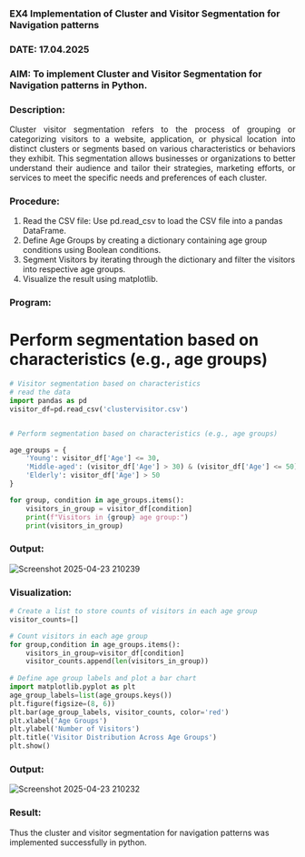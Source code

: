 ### EX4 Implementation of Cluster and Visitor Segmentation for Navigation patterns
### DATE: 17.04.2025
### AIM: To implement Cluster and Visitor Segmentation for Navigation patterns in Python.
### Description:
<div align= "justify">Cluster visitor segmentation refers to the process of grouping or categorizing visitors to a website, 
  application, or physical location into distinct clusters or segments based on various characteristics or behaviors they exhibit. 
  This segmentation allows businesses or organizations to better understand their audience and tailor their strategies, marketing efforts, 
  or services to meet the specific needs and preferences of each cluster.</div>
  
### Procedure:
1) Read the CSV file: Use pd.read_csv to load the CSV file into a pandas DataFrame.
2) Define Age Groups by creating a dictionary containing age group conditions using Boolean conditions.
3) Segment Visitors by iterating through the dictionary and filter the visitors into respective age groups.
4) Visualize the result using matplotlib.

### Program:

# Perform segmentation based on characteristics (e.g., age groups)
```python
# Visitor segmentation based on characteristics
# read the data
import pandas as pd
visitor_df=pd.read_csv('clustervisitor.csv')


# Perform segmentation based on characteristics (e.g., age groups)

age_groups = {
    'Young': visitor_df['Age'] <= 30,
    'Middle-aged': (visitor_df['Age'] > 30) & (visitor_df['Age'] <= 50),
    'Elderly': visitor_df['Age'] > 50
}

for group, condition in age_groups.items():  
    visitors_in_group = visitor_df[condition] 
    print(f"Visitors in {group} age group:")
    print(visitors_in_group)
```
### Output:
![Screenshot 2025-04-23 210239](https://github.com/user-attachments/assets/72f7901b-658c-4677-b9c0-0cf4b6464fc7)

### Visualization:
```python
# Create a list to store counts of visitors in each age group
visitor_counts=[]

# Count visitors in each age group
for group,condition in age_groups.items():
    visitors_in_group=visitor_df[condition]
    visitor_counts.append(len(visitors_in_group))
    
# Define age group labels and plot a bar chart
import matplotlib.pyplot as plt
age_group_labels=list(age_groups.keys())
plt.figure(figsize=(8, 6))
plt.bar(age_group_labels, visitor_counts, color='red')
plt.xlabel('Age Groups')
plt.ylabel('Number of Visitors')
plt.title('Visitor Distribution Across Age Groups')
plt.show()
```
### Output:
![Screenshot 2025-04-23 210232](https://github.com/user-attachments/assets/562cd763-4233-471d-89e8-87ac5eaaeefc)

### Result:
Thus the cluster and visitor segmentation for navigation patterns was implemented successfully in python.
